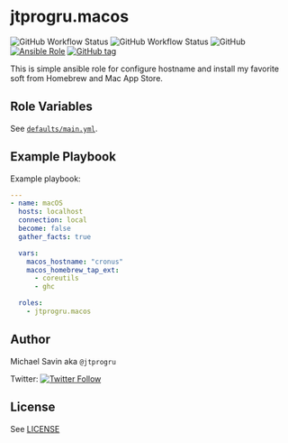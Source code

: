 # jtprogru.macos

![GitHub Workflow Status](https://img.shields.io/github/workflow/status/jtprogru/ansible-role-macos/CI?label=CI)
![GitHub Workflow Status](https://img.shields.io/github/workflow/status/jtprogru/ansible-role-macos/Release?label=Release)
![GitHub](https://img.shields.io/github/license/jtprogru/ansible-role-macos)
[![Ansible Role](https://img.shields.io/ansible/role/58191)](https://galaxy.ansible.com/jtprogru/macos/)
[![GitHub tag](https://img.shields.io/github/tag/jtprogru/ansible-role-macos.svg)](https://github.com/jtprogru/ansible-role-macos/tags)

This is simple ansible role for configure hostname and install my favorite soft from Homebrew and Mac App Store.


## Role Variables


See [`defaults/main.yml`](defaults/main.yml).


## Example Playbook

Example playbook:
```yaml
---
- name: macOS
  hosts: localhost
  connection: local
  become: false
  gather_facts: true

  vars:
    macos_hostname: "cronus"
    macos_homebrew_tap_ext:
      - coreutils
      - ghc

  roles:
    - jtprogru.macos
```

## Author

Michael Savin aka `@jtprogru`

Twitter: [![Twitter Follow](https://img.shields.io/twitter/follow/jtprogru?color=gree&style=plastic)](https://twitter.com/jtprogru/)

## License

See [LICENSE](LICENSE)
